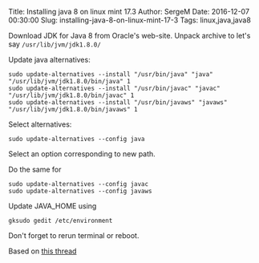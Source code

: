 Title: Installing java 8 on linux mint 17.3
Author: SergeM
Date: 2016-12-07 00:30:00
Slug: installing-java-8-on-linux-mint-17-3
Tags: linux,java,java8

Download JDK for Java 8 from Oracle's web-site.
Unpack archive to let's say `/usr/lib/jvm/jdk1.8.0/`

Update java alternatives:
```
sudo update-alternatives --install "/usr/bin/java" "java" "/usr/lib/jvm/jdk1.8.0/bin/java" 1
sudo update-alternatives --install "/usr/bin/javac" "javac" "/usr/lib/jvm/jdk1.8.0/bin/javac" 1
sudo update-alternatives --install "/usr/bin/javaws" "javaws" "/usr/lib/jvm/jdk1.8.0/bin/javaws" 1
```
Select alternatives:
```
sudo update-alternatives --config java
```
Select an option corresponding to new path. 

Do the same for 
```
sudo update-alternatives --config javac
sudo update-alternatives --config javaws
```

Update JAVA_HOME using 
```
gksudo gedit /etc/environment
```

Don't forget to rerun terminal or reboot.

Based on [this thread](http://askubuntu.com/questions/56104/how-can-i-install-sun-oracles-proprietary-java-jdk-6-7-8-or-jre)
